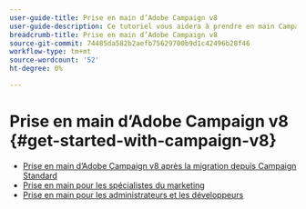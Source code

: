 ```yaml
---
user-guide-title: Prise en main d’Adobe Campaign v8
user-guide-description: Ce tutoriel vous aidera à prendre en main Campaign v8.
breadcrumb-title: Prise en main d’Adobe Campaign v8
source-git-commit: 74485da582b2aefb75629700b9d1c42496b28f46
workflow-type: tm+mt
source-wordcount: '52'
ht-degree: 0%

---
```



# Prise en main d’Adobe Campaign v8 {#get-started-with-campaign-v8}

+ [Prise en main d’Adobe Campaign v8 après la migration depuis Campaign Standard](/help/tutorial-get-started-with-acv8-migrating-from-acs/overview.md)
+ [Prise en main pour les spécialistes du marketing](/help/tutorial-get-started-with-acv8-migrating-from-acs/get-started-for-marketers.md)
+ [Prise en main pour les administrateurs et les développeurs](/help/tutorial-get-started-with-acv8-migrating-from-acs/get-started-for-administrators-developers.md)
